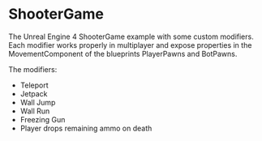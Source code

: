 # ShooterGame

The Unreal Engine 4 ShooterGame example with some custom modifiers. Each modifier works properly 
in multiplayer and expose properties in the MovementComponent of the blueprints PlayerPawns and BotPawns.

The modifiers:

* Teleport
* Jetpack
* Wall Jump
* Wall Run
* Freezing Gun
* Player drops remaining ammo on death
